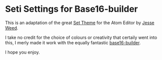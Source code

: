 # Seti Settings for Base16-builder

This is an adaptation of the great [Set Theme](https://github.com/jesseweed/seti-syntax) for the Atom Editor by
[Jesse Weed](https://github.com/jesseweed).

I take no credit for the choice of colours or creativity that certaily went into this,
I merly made it work with the equally fantastic [base16-builder](https://github.com/chriskempson/base16-builder).

I hope you enjoy.
